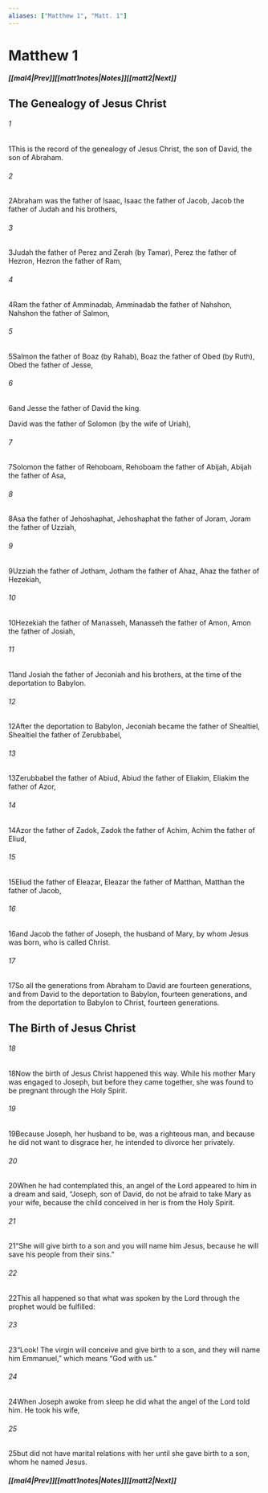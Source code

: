 ```yaml
---
aliases: ["Matthew 1", "Matt. 1"]
---
```

# Matthew 1
##### <span class=arrow-left></span>[[mal4|Prev]]<span class=navigation-separator></span>[[matt1notes|Notes]]<span class=navigation-separator></span>[[matt2|Next]]<span class=arrow-right></span>
## The Genealogy of Jesus Christ
###### 1
<span class=verse-first>1</span>This is the record of the genealogy of Jesus Christ, the son of David, the son of Abraham.
<div class=paragraph-break></div>

###### 2
<span class=verse-first>2</span>Abraham was the father of Isaac, Isaac the father of Jacob, Jacob the father of Judah and his brothers,
###### 3
<span class=verse-body>3</span>Judah the father of Perez and Zerah (by Tamar), Perez the father of Hezron, Hezron the father of Ram,
###### 4
<span class=verse-body>4</span>Ram the father of Amminadab, Amminadab the father of Nahshon, Nahshon the father of Salmon,
###### 5
<span class=verse-body>5</span>Salmon the father of Boaz (by Rahab), Boaz the father of Obed (by Ruth), Obed the father of Jesse,
###### 6
<span class=verse-body>6</span>and Jesse the father of David the king.
<div class=paragraph-break></div>

David was the father of Solomon (by the wife of Uriah),
###### 7
<span class=verse-body>7</span>Solomon the father of Rehoboam, Rehoboam the father of Abijah, Abijah the father of Asa,
###### 8
<span class=verse-body>8</span>Asa the father of Jehoshaphat, Jehoshaphat the father of Joram, Joram the father of Uzziah,
###### 9
<span class=verse-body>9</span>Uzziah the father of Jotham, Jotham the father of Ahaz, Ahaz the father of Hezekiah,
###### 10
<span class=verse-body>10</span>Hezekiah the father of Manasseh, Manasseh the father of Amon, Amon the father of Josiah,
###### 11
<span class=verse-body>11</span>and Josiah the father of Jeconiah and his brothers, at the time of the deportation to Babylon.
<div class=paragraph-break></div>

###### 12
<span class=verse-first>12</span>After the deportation to Babylon, Jeconiah became the father of Shealtiel, Shealtiel the father of Zerubbabel,
###### 13
<span class=verse-body>13</span>Zerubbabel the father of Abiud, Abiud the father of Eliakim, Eliakim the father of Azor,
###### 14
<span class=verse-body>14</span>Azor the father of Zadok, Zadok the father of Achim, Achim the father of Eliud,
###### 15
<span class=verse-body>15</span>Eliud the father of Eleazar, Eleazar the father of Matthan, Matthan the father of Jacob,
###### 16
<span class=verse-body>16</span>and Jacob the father of Joseph, the husband of Mary, by whom Jesus was born, who is called Christ.
<div class=paragraph-break></div>

###### 17
<span class=verse-first>17</span>So all the generations from Abraham to David are fourteen generations, and from David to the deportation to Babylon, fourteen generations, and from the deportation to Babylon to Christ, fourteen generations.
## The Birth of Jesus Christ
###### 18
<span class=verse-first>18</span>Now the birth of Jesus Christ happened this way. While his mother Mary was engaged to Joseph, but before they came together, she was found to be pregnant through the Holy Spirit.
###### 19
<span class=verse-body>19</span>Because Joseph, her husband to be, was a righteous man, and because he did not want to disgrace her, he intended to divorce her privately.
###### 20
<span class=verse-body>20</span>When he had contemplated this, an angel of the Lord appeared to him in a dream and said, “Joseph, son of David, do not be afraid to take Mary as your wife, because the child conceived in her is from the Holy Spirit.
###### 21
<span class=verse-body>21</span>“She will give birth to a son and you will name him Jesus, because he will save his people from their sins.”
###### 22
<span class=verse-body>22</span>This all happened so that what was spoken by the Lord through the prophet would be fulfilled:
###### 23
<span class=verse-body>23</span>“Look! The virgin will conceive and give birth to a son, and they will name him Emmanuel,” which means “God with us.”
###### 24
<span class=verse-body>24</span>When Joseph awoke from sleep he did what the angel of the Lord told him. He took his wife,
###### 25
<span class=verse-body>25</span>but did not have marital relations with her until she gave birth to a son, whom he named Jesus.
##### <span class=arrow-left></span>[[mal4|Prev]]<span class=navigation-separator></span>[[matt1notes|Notes]]<span class=navigation-separator></span>[[matt2|Next]]<span class=arrow-right></span>
